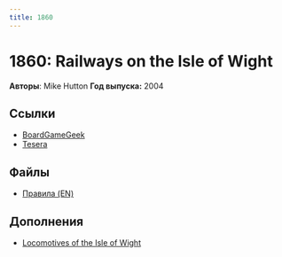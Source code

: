 ```yaml
---
title: 1860
---
```


# 1860: Railways on the Isle of Wight

**Авторы**: Mike Hutton
**Год выпуска:** 2004

## Ссылки

- [BoardGameGeek](https://boardgamegeek.com/boardgame/12750/1860-railways-isle-wight)
- [Tesera](https://tesera.ru/game/1860/)

## Файлы

- [Правила (EN)](https://boardgamegeek.com/filepage/238952/third-edition-rules)

## Дополнения

- [Locomotives of the Isle of Wight](./locomotives)
